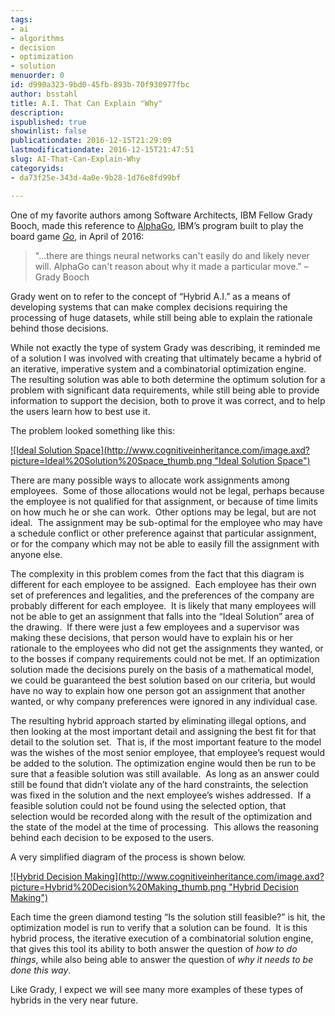 ```yaml
---
tags:
- ai
- algorithms
- decision
- optimization
- solution
menuorder: 0
id: d990a323-9bd0-45fb-893b-70f930977fbc
author: bsstahl
title: A.I. That Can Explain "Why"
description: 
ispublished: true
showinlist: false
publicationdate: 2016-12-15T21:29:09
lastmodificationdate: 2016-12-15T21:47:51
slug: AI-That-Can-Explain-Why
categoryids:
- da73f25e-343d-4a0e-9b28-1d76e8fd99bf

---
```


One of my favorite authors among Software Architects, IBM Fellow Grady Booch, made this reference to [AlphaGo](https://en.wikipedia.org/wiki/AlphaGo), IBM’s program built to play the board game *[Go](https://en.wikipedia.org/wiki/Go_%28game%29)*, in April of 2016:


> "...there are things neural networks can't easily do and likely never will. AlphaGo can't reason about why it made a particular move." – Grady Booch

 
Grady went on to refer to the concept of “Hybrid A.I.” as a means of developing systems that can make complex decisions requiring the processing of huge datasets, while still being able to explain the rationale behind those decisions.

While not exactly the type of system Grady was describing, it reminded me of a solution I was involved with creating that ultimately became a hybrid of an iterative, imperative system and a combinatorial optimization engine.  The resulting solution was able to both determine the optimum solution for a problem with significant data requirements, while still being able to provide information to support the decision, both to prove it was correct, and to help the users learn how to best use it.

The problem looked something like this:

[!\[Ideal Solution Space\](http://www.cognitiveinheritance.com/image.axd?picture=Ideal%20Solution%20Space_thumb.png "Ideal Solution Space")](http://www.cognitiveinheritance.com/image.axd?picture=Ideal%20Solution%20Space.png)

There are many possible ways to allocate work assignments among employees.  Some of those allocations would not be legal, perhaps because the employee is not qualified for that assignment, or because of time limits on how much he or she can work.  Other options may be legal, but are not ideal.  The assignment may be sub-optimal for the employee who may have a schedule conflict or other preference against that particular assignment, or for the company which may not be able to easily fill the assignment with anyone else.

The complexity in this problem comes from the fact that this diagram is different for each employee to be assigned.  Each employee has their own set of preferences and legalities, and the preferences of the company are probably different for each employee.  It is likely that many employees will not be able to get an assignment that falls into the “Ideal Solution” area of the drawing.  If there were just a few employees and a supervisor was making these decisions, that person would have to explain his or her rationale to the employees who did not get the assignments they wanted, or to the bosses if company requirements could not be met. If an optimization solution made the decisions purely on the basis of a mathematical model, we could be guaranteed the best solution based on our criteria, but would have no way to explain how one person got an assignment that another wanted, or why company preferences were ignored in any individual case.

The resulting hybrid approach started by eliminating illegal options, and then looking at the most important detail and assigning the best fit for that detail to the solution set.  That is, if the most important feature to the model was the wishes of the most senior employee, that employee’s request would be added to the solution. The optimization engine would then be run to be sure that a feasible solution was still available.  As long as an answer could still be found that didn’t violate any of the hard constraints, the selection was fixed in the solution and the next employee’s wishes addressed.  If a feasible solution could not be found using the selected option, that selection would be recorded along with the result of the optimization and the state of the model at the time of processing.  This allows the reasoning behind each decision to be exposed to the users.

A very simplified diagram of the process is shown below.

[!\[Hybrid Decision Making\](http://www.cognitiveinheritance.com/image.axd?picture=Hybrid%20Decision%20Making_thumb.png "Hybrid Decision Making")](http://www.cognitiveinheritance.com/image.axd?picture=Hybrid%20Decision%20Making.png)

Each time the green diamond testing “Is the solution still feasible?” is hit, the optimization model is run to verify that a solution can be found.  It is this hybrid process, the iterative execution of a combinatorial solution engine, that gives this tool its ability to both answer the question of *how to do things*, while also being able to answer the question of *why it needs to be done this way*.

Like Grady, I expect we will see many more examples of these types of hybrids in the very near future.

